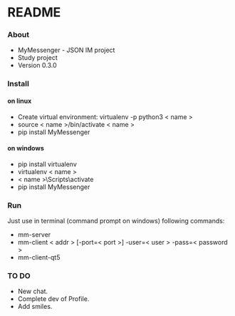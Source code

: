 # README #

### About ###

* MyMessenger - JSON IM project
* Study project
* Version 0.3.0

### Install ###

#### on linux ####
* Create virtual environment: virtualenv -p python3 < name >
* source < name >/bin/activate < name >
* pip install MyMessenger

#### on windows ####
* pip install virtualenv
* virtualenv < name >
* < name >\Scripts\activate
* pip install MyMessenger

### Run ###

Just use in terminal (command prompt on windows) following commands:
* mm-server
* mm-client < addr > [-port=< port >] -user=< user > -pass=< password >
* mm-client-qt5

### TO DO ###

* New chat.
* Complete dev of Profile.
* Add smiles.
